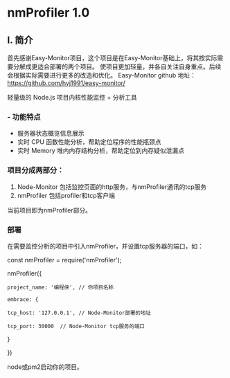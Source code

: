 # nmProfiler 1.0

## I. 简介
首先感谢Easy-Monitor项目，这个项目是在Easy-Monitor基础上，将其按实际需要分解成更适合部署的两个项目。
使项目更加轻量，并各自关注自身重点。后续会根据实际需要进行更多的改造和优化。
Easy-Monitor github 地址：https://github.com/hyj1991/easy-monitor/

轻量级的 Node.js 项目内核性能监控 + 分析工具

### - 功能特点

* 服务器状态概览信息展示
* 实时 CPU 函数性能分析，帮助定位程序的性能瓶颈点
* 实时 Memory 堆内内存结构分析，帮助定位到内存疑似泄漏点

###  项目分成两部分：
1. Node-Monitor 包括监控页面的http服务，与nmProfiler通讯的tcp服务
2. nmProfiler 包括profiler和tcp客户端

当前项目即为nmProfiler部分。

### 部署
在需要监控分析的项目中引入nmProfiler，并设置tcp服务器的端口，如：

const nmProfiler = require('nmProfiler');

nmProfiler({

    project_name: '编程侠', // 你项目名称
    
    embrace: {
    
    tcp_host: '127.0.0.1', // Node-Monitor部署的地址
    
    tcp_port: 30000  // Node-Monitor tcp服务的端口
    
}

})


node或pm2启动你的项目。

